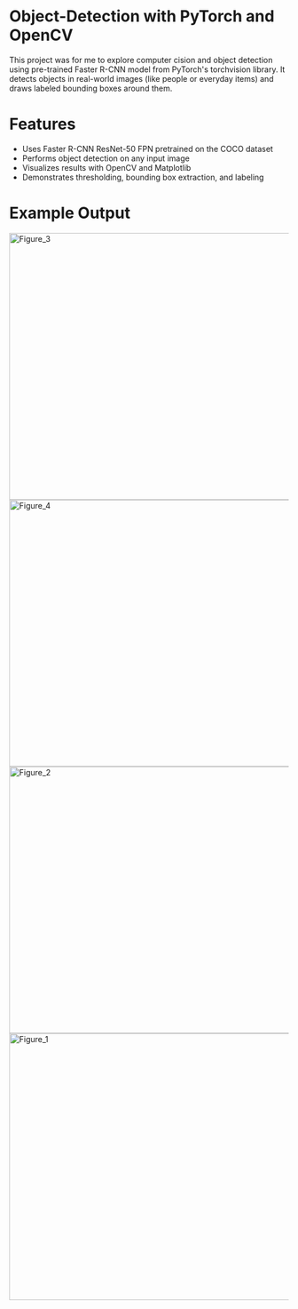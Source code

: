 # Object-Detection with PyTorch and OpenCV
This project was for me to explore computer cision and object detection using pre-trained Faster R-CNN model from PyTorch's torchvision library. It detects objects in real-world images (like people or everyday items) and draws labeled bounding boxes around them.

# Features
- Uses Faster R-CNN ResNet-50 FPN pretrained on the COCO dataset
- Performs object detection on any input image
- Visualizes results with OpenCV and Matplotlib
- Demonstrates thresholding, bounding box extraction, and labeling

# Example Output
<img width="640" height="480" alt="Figure_3" src="https://github.com/user-attachments/assets/b4a8bc37-0dd0-4cca-8d3d-66a3a2495bb6" />

<img width="640" height="480" alt="Figure_4" src="https://github.com/user-attachments/assets/13b6370b-5dfa-42df-9227-e08e2ed2d74c" />

<img width="640" height="480" alt="Figure_2" src="https://github.com/user-attachments/assets/04e18994-0952-4fd8-b2d0-747cabdf94c9" />

<img width="640" height="480" alt="Figure_1" src="https://github.com/user-attachments/assets/9c4bf6d5-2810-4544-a025-b79f84e473ae" />
